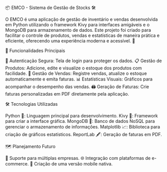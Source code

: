 📦 EMCO - Sistema de Gestão de Stocks 🛠️

O EMCO é uma aplicação de gestão de inventário e vendas desenvolvida em Python utilizando o framework Kivy para interfaces amigáveis e o MongoDB para armazenamento de dados.
Este projeto foi criado para facilitar o controle de produtos, vendas e estatísticas de maneira prática e eficiente, oferecendo uma experiência moderna e acessível. 🚀

🧰 Funcionalidades Principais

🔑 Autenticação Segura: Tela de login para proteger os dados.
📋 Gestão de Produtos: Adicione, edite e visualize o estoque dos produtos com facilidade.
🛒 Gestão de Vendas: Registre vendas, atualize o estoque automaticamente e emita faturas.
📊 Estatísticas Visuais: Gráficos para acompanhar o desempenho das vendas.
🖨️ Geração de Faturas: Crie faturas personalizadas em PDF diretamente pela aplicação.

🛠️ Tecnologias Utilizadas

Python 🐍: Linguagem principal para desenvolvimento.
Kivy 🎨: Framework para criar a interface gráfica.
MongoDB 🍃: Banco de dados NoSQL para gerenciar o armazenamento de informações.
Matplotlib 📈: Biblioteca para criação de gráficos estatísticos.
ReportLab 🖋️: Geração de faturas em PDF.

🗺️ Planejamento Futuro

🚀 Suporte para múltiplas empresas.
🌐 Integração com plataformas de e-commerce.
📱 Criação de uma versão mobile nativa.
